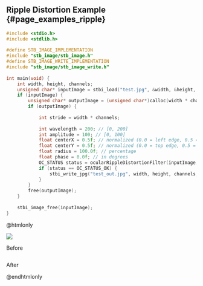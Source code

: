 ## Ripple Distortion Example {#page_examples_ripple}

```c
#include <stdio.h>  
#include <stdlib.h>  
  
#define STB_IMAGE_IMPLEMENTATION  
#include "stb_image/stb_image.h"  
#define STB_IMAGE_WRITE_IMPLEMENTATION  
#include "stb_image/stb_image_write.h"  
  
int main(void) {  
    int width, height, channels;  
    unsigned char* inputImage = stbi_load("test.jpg", &width, &height, &channels, 0);  
    if (inputImage) {  
        unsigned char* outputImage = (unsigned char*)calloc(width * channels * height * sizeof(unsigned char), 1);  
        if (outputImage) {  
  
            int stride = width * channels;  
  
            int wavelength = 200; // [0, 200]
            int amplitude = 100; // [0, 100]
            float centerX = 0.5f; // normalized (0.0 = left edge, 0.5 = center, 1.0 = right edge)
            float centerY = 0.5f; // normalized (0.0 = top edge, 0.5 = center, 1.0 = bottom edge)
            float radius = 100.0f; // percentage
            float phase = 0.0f; // in degrees
            OC_STATUS status = ocularRippleDistortionFilter(inputImage, outputImage, width, height, stride, wavelength, amplitude, centerX, centerY, radiusPercentage, phase);
            if (status == OC_STATUS_OK) {
                stbi_write_jpg("test_out.jpg", width, height, channels, outputImage, 100);  
            }
        }  
        free(outputImage);  
    }  
  
    stbi_image_free(inputImage);  
}
```

@htmlonly
<div class="sample-images">
    <div class="img-with-text">
        <img src="images/ripple.jpg"/>
        <p>Before</p>
    </div>
    <div class="img-with-text">
        <img src="images/ripple_out.jpg" alt=""/>
        <p>After</p>
    </div>
</div>
@endhtmlonly
